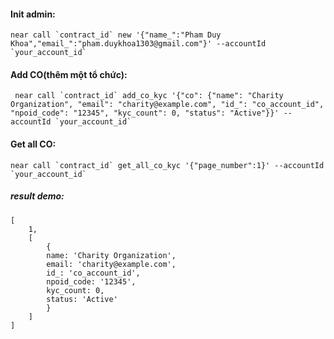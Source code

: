 #### Init admin:

    near call `contract_id` new '{"name_":"Pham Duy Khoa","email_":"pham.duykhoa1303@gmail.com"}' --accountId `your_account_id`

#### Add CO(thêm một tổ chức):

     near call `contract_id` add_co_kyc '{"co": {"name": "Charity Organization", "email": "charity@example.com", "id_": "co_account_id", "npoid_code": "12345", "kyc_count": 0, "status": "Active"}}' --accountId `your_account_id`

#### Get all CO:

    near call `contract_id` get_all_co_kyc '{"page_number":1}' --accountId `your_account_id`

##### result demo:

    [
        1,
        [
            {
            name: 'Charity Organization',
            email: 'charity@example.com',
            id_: 'co_account_id',
            npoid_code: '12345',
            kyc_count: 0,
            status: 'Active'
            }
        ]
    ]
    
